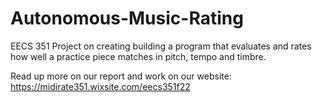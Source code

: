 # Autonomous-Music-Rating
EECS 351 Project on creating building a program that evaluates and rates how well a practice piece matches in pitch, tempo and timbre.

Read up more on our report and work on our website: https://midirate351.wixsite.com/eecs351f22
